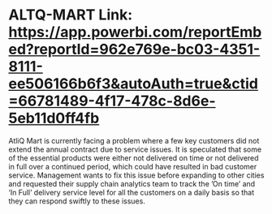 # ALTQ-MART Link: https://app.powerbi.com/reportEmbed?reportId=962e769e-bc03-4351-8111-ee506166b6f3&autoAuth=true&ctid=66781489-4f17-478c-8d6e-5eb11d0ff4fb
AtliQ Mart is currently facing a problem where a few key customers did not extend the annual contract due to service issues. It is speculated that some of the essential products were either not delivered on time or not delivered in full over a continued period, which could have resulted in bad customer service. Management wants to fix this issue before expanding to other cities and requested their supply chain analytics team to track the ’On time’ and ‘In Full’ delivery service level for all the customers on a daily basis so that they can respond swiftly to these issues.

